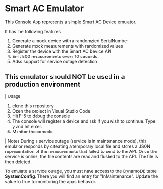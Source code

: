 # Smart AC Emulator

This Console App represents a simple Smart AC Device emulator.

It has the following features

1. Generate a mock device with a randomzied SerialNumber
2. Generate mock measurements with randomized values
3. Register the device with the Smart AC Device API
4. Emit 500 measurements every 10 seconds.
5. Adss support for service outage detection

## This emulator should NOT be used in a production environment

| Usage
1. clone this repository
2. Open the project in Visual Studio Code
3. Hit F-5 to debug the console
4. The console will register a device and ask if you wish to continue. Type y and hit enter.
5. Monitor the console

| Notes
During a service outage (service is in maintenance mode), this emulator responds by crteating a temporary local file and stores a 
JSON representation of the measurements that failed to send to the API.
Once the service is online, the file contents are read and flushed to the API. The file is then deleted.

To emulate a service outage, you must have access to the DynamoDB table **SystemConfig**. 
There you will find an entry for "InMaintenance". Update the value to true to monitoring the apps behavior.



